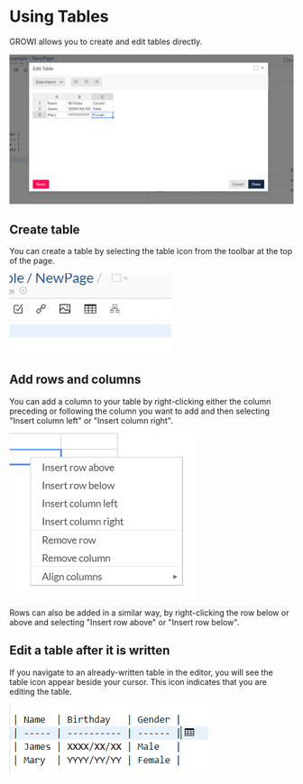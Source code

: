 # Using Tables

GROWI allows you to create and edit tables directly.

![](./images/table.png)

## Create table

You can create a table by selecting the table icon from the toolbar at the top of the page.

![](./images/table_button.png)

## Add rows and columns

You can add a column to your table by right-clicking either the column preceding or following the column you want to add and then selecting "Insert column left" or "Insert column right".

![](./images/insert_columns.png)

Rows can also be added in a similar way, by right-clicking the row below or above and selecting "Insert row above" or "Insert row below".

## Edit a table after it is written

If you navigate to an already-written table in the editor, you will see the table icon appear beside your cursor.  This icon indicates that you are editing the table.

![](./images/edit_exists_table.png)

